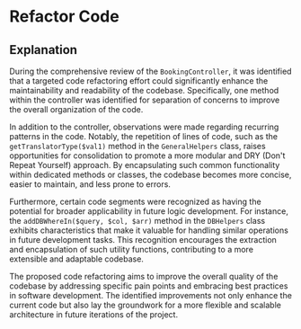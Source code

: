 # Refactor Code

## Explanation

During the comprehensive review of the `BookingController`, it was identified that a targeted code refactoring effort could significantly enhance the maintainability and readability of the codebase. Specifically, one method within the controller was identified for separation of concerns to improve the overall organization of the code.

In addition to the controller, observations were made regarding recurring patterns in the code. Notably, the repetition of lines of code, such as the `getTranslatorType($val1)` method in the `GeneralHelpers` class, raises opportunities for consolidation to promote a more modular and DRY (Don't Repeat Yourself) approach. By encapsulating such common functionality within dedicated methods or classes, the codebase becomes more concise, easier to maintain, and less prone to errors.

Furthermore, certain code segments were recognized as having the potential for broader applicability in future logic development. For instance, the `addDBWhereIn($query, $col, $arr)` method in the `DBHelpers` class exhibits characteristics that make it valuable for handling similar operations in future development tasks. This recognition encourages the extraction and encapsulation of such utility functions, contributing to a more extensible and adaptable codebase.

The proposed code refactoring aims to improve the overall quality of the codebase by addressing specific pain points and embracing best practices in software development. The identified improvements not only enhance the current code but also lay the groundwork for a more flexible and scalable architecture in future iterations of the project.

